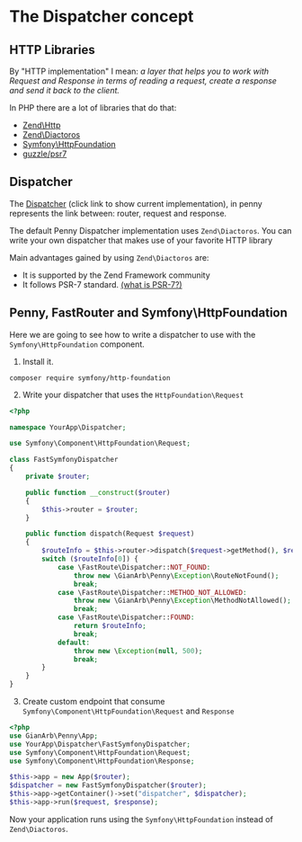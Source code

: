 # The Dispatcher concept

## HTTP Libraries

By "HTTP implementation" I mean: *a layer that helps you to work with Request and Response in terms of reading a request, create a response and send it back to the client.*

In PHP there are a lot of libraries that do that:

* [Zend\Http](https://github.com/zendframework/zend-http)
* [Zend\Diactoros](https://github.com/zendframework/zend-diactoros)
* [Symfony\HttpFoundation](https://github.com/symfony/HttpFoundation)
* [guzzle/psr7](https://github.com/guzzle/psr7)

## Dispatcher

The [Dispatcher](https://github.com/gianarb/penny/blob/master/src/Dispatcher.php) (click link to show current implementation), in penny represents the link between: router,
request and response.

The default Penny Dispatcher implementation uses `Zend\Diactoros`. You can write your own dispatcher that makes use of your favorite HTTP library 

Main advantages gained by using `Zend\Diactoros` are:
* It is supported by the Zend Framework community
* It follows PSR-7 standard. [(what is PSR-7?)](http://www.php-fig.org/psr/psr-7/)

## Penny, FastRouter and Symfony\HttpFoundation
Here we are going to see how to write a dispatcher to use with the `Symfony\HttpFoundation` component.

1. Install it.

```
composer require symfony/http-foundation
```

2. Write your dispatcher that uses the `HttpFoundation\Request`

```php
<?php

namespace YourApp\Dispatcher;

use Symfony\Component\HttpFoundation\Request;

class FastSymfonyDispatcher
{
    private $router;

    public function __construct($router)
    {
        $this->router = $router;
    }

    public function dispatch(Request $request)
    {
        $routeInfo = $this->router->dispatch($request->getMethod(), $request->getPathInfo());
        switch ($routeInfo[0]) {
            case \FastRoute\Dispatcher::NOT_FOUND:
                throw new \GianArb\Penny\Exception\RouteNotFound();
                break;
            case \FastRoute\Dispatcher::METHOD_NOT_ALLOWED:
                throw new \GianArb\Penny\Exception\MethodNotAllowed();
                break;
            case \FastRoute\Dispatcher::FOUND:
                return $routeInfo;
                break;
            default:
                throw new \Exception(null, 500);
                break;
        }
    }
}

```

3. Create custom endpoint that consume `Symfony\Component\HttpFoundation\Request` and `Response`

```php
<?php
use GianArb\Penny\App;
use YourApp\Dispatcher\FastSymfonyDispatcher;
use Symfony\Component\HttpFoundation\Request;
use Symfony\Component\HttpFoundation\Response;

$this->app = new App($router);
$dispatcher = new FastSymfonyDispatcher($router);
$this->app->getContainer()->set("dispatcher", $dispatcher);
$this->app->run($request, $response);
```

Now your application runs using the  `Symfony\HttpFoundation` instead of `Zend\Diactoros`.

